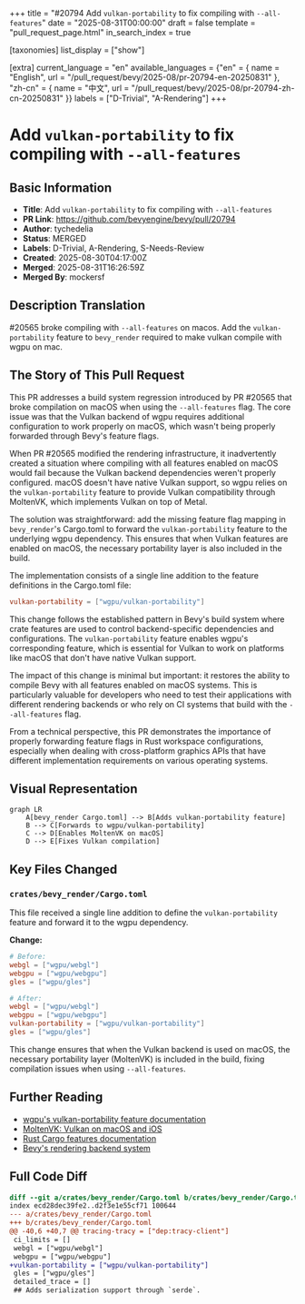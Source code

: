 +++
title = "#20794 Add `vulkan-portability` to fix compiling with `--all-features`"
date = "2025-08-31T00:00:00"
draft = false
template = "pull_request_page.html"
in_search_index = true

[taxonomies]
list_display = ["show"]

[extra]
current_language = "en"
available_languages = {"en" = { name = "English", url = "/pull_request/bevy/2025-08/pr-20794-en-20250831" }, "zh-cn" = { name = "中文", url = "/pull_request/bevy/2025-08/pr-20794-zh-cn-20250831" }}
labels = ["D-Trivial", "A-Rendering"]
+++

# Add `vulkan-portability` to fix compiling with `--all-features`

## Basic Information
- **Title**: Add `vulkan-portability` to fix compiling with `--all-features`
- **PR Link**: https://github.com/bevyengine/bevy/pull/20794
- **Author**: tychedelia
- **Status**: MERGED
- **Labels**: D-Trivial, A-Rendering, S-Needs-Review
- **Created**: 2025-08-30T04:17:00Z
- **Merged**: 2025-08-31T16:26:59Z
- **Merged By**: mockersf

## Description Translation
#20565 broke compiling with `--all-features` on macos. Add the `vulkan-portability` feature to `bevy_render` required to make vulkan compile with wgpu on mac.

## The Story of This Pull Request

This PR addresses a build system regression introduced by PR #20565 that broke compilation on macOS when using the `--all-features` flag. The core issue was that the Vulkan backend of wgpu requires additional configuration to work properly on macOS, which wasn't being properly forwarded through Bevy's feature flags.

When PR #20565 modified the rendering infrastructure, it inadvertently created a situation where compiling with all features enabled on macOS would fail because the Vulkan backend dependencies weren't properly configured. macOS doesn't have native Vulkan support, so wgpu relies on the `vulkan-portability` feature to provide Vulkan compatibility through MoltenVK, which implements Vulkan on top of Metal.

The solution was straightforward: add the missing feature flag mapping in `bevy_render`'s Cargo.toml to forward the `vulkan-portability` feature to the underlying wgpu dependency. This ensures that when Vulkan features are enabled on macOS, the necessary portability layer is also included in the build.

The implementation consists of a single line addition to the feature definitions in the Cargo.toml file:

```toml
vulkan-portability = ["wgpu/vulkan-portability"]
```

This change follows the established pattern in Bevy's build system where crate features are used to control backend-specific dependencies and configurations. The `vulkan-portability` feature enables wgpu's corresponding feature, which is essential for Vulkan to work on platforms like macOS that don't have native Vulkan support.

The impact of this change is minimal but important: it restores the ability to compile Bevy with all features enabled on macOS systems. This is particularly valuable for developers who need to test their applications with different rendering backends or who rely on CI systems that build with the `--all-features` flag.

From a technical perspective, this PR demonstrates the importance of properly forwarding feature flags in Rust workspace configurations, especially when dealing with cross-platform graphics APIs that have different implementation requirements on various operating systems.

## Visual Representation

```mermaid
graph LR
    A[bevy_render Cargo.toml] --> B[Adds vulkan-portability feature]
    B --> C[Forwards to wgpu/vulkan-portability]
    C --> D[Enables MoltenVK on macOS]
    D --> E[Fixes Vulkan compilation]
```

## Key Files Changed

### `crates/bevy_render/Cargo.toml`
This file received a single line addition to define the `vulkan-portability` feature and forward it to the wgpu dependency.

**Change:**
```toml
# Before:
webgl = ["wgpu/webgl"]
webgpu = ["wgpu/webgpu"]
gles = ["wgpu/gles"]

# After:
webgl = ["wgpu/webgl"]
webgpu = ["wgpu/webgpu"]
vulkan-portability = ["wgpu/vulkan-portability"]
gles = ["wgpu/gles"]
```

This change ensures that when the Vulkan backend is used on macOS, the necessary portability layer (MoltenVK) is included in the build, fixing compilation issues when using `--all-features`.

## Further Reading

- [wgpu's vulkan-portability feature documentation](https://github.com/gfx-rs/wgpu?tab=readme-ov-file#vulkan-portability)
- [MoltenVK: Vulkan on macOS and iOS](https://github.com/KhronosGroup/MoltenVK)
- [Rust Cargo features documentation](https://doc.rust-lang.org/cargo/reference/features.html)
- [Bevy's rendering backend system](https://bevyengine.org/learn/quick-start/features/#renderer)

## Full Code Diff
```diff
diff --git a/crates/bevy_render/Cargo.toml b/crates/bevy_render/Cargo.toml
index ecd28dec39fe2..d2f3e1e55cf71 100644
--- a/crates/bevy_render/Cargo.toml
+++ b/crates/bevy_render/Cargo.toml
@@ -40,6 +40,7 @@ tracing-tracy = ["dep:tracy-client"]
 ci_limits = []
 webgl = ["wgpu/webgl"]
 webgpu = ["wgpu/webgpu"]
+vulkan-portability = ["wgpu/vulkan-portability"]
 gles = ["wgpu/gles"]
 detailed_trace = []
 ## Adds serialization support through `serde`.
```